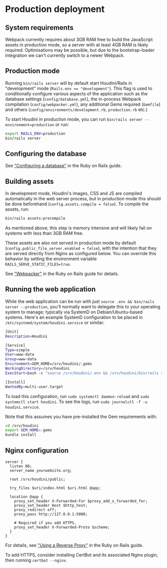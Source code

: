 # Production deployment

## System requirements

Webpack currently requires about 3GB RAM free to build the JavaScript assets in
production mode, so a server with at least 4GB RAM is likely
required. Optimisations may be possible, but due to the bootstrap-loader
integration we can't currently switch to a newer Webpack.

## Production mode

Running `bin/rails server` will by default start Houdini/Rails in "development"
mode (`Rails.env == "development"`). This flag is used to conditionally
configure various aspects of the application such as the database settings
(`config/database.yml`), the in-process Webpack compilation
(`config/webpacker.yml`), any additional Gems required (`Gemfile`) and others
(`config/environments/development.rb`, `production.rb` etc.)

To start Houdini in production mode, you can run `bin/rails server
--environment=production` or run:

```sh
export RAILS_ENV=production
bin/rails server
```

## Configuring the database

See ["Configuring a
database"](https://guides.rubyonrails.org/configuring.html#configuring-a-database)
in the Ruby on Rails guide.

## Building assets

In development mode, Houdini's images, CSS and JS are compiled automatically in
the web server process, but in production mode this should be done beforehand
(`config.assets.compile = false`). To compile the assets, run:

```sh
bin/rails assets:precompile
```

As mentioned above, this step is memory intensive and will likely fail on
systems with less than 3GB RAM free.

These assets are also not served in production mode by default
(`config.public_file_server.enabled = false`), with the intention that they are
served directly from Nginx as configured below. You can override this behavior
by setting the environment variable `RAILS_SERVE_STATIC_FILES=true`.

See ["Webpacker"](https://edgeguides.rubyonrails.org/webpacker.html) in the Ruby
on Rails guide for details.

## Running the web application

While the web application can be run with just `source .env && bin/rails server
--production`, you'll normally want to delegate this to your operating system to
manage; typically via SystemD on Debian/Ubuntu-based systems. Here's an example
SystemD configuration to be placed in `/etc/systemd/system/houdini.service` or similar:

```sh
[Unit]
Description=Houdini

[Service]
Type=simple
User=www-data
Group=www-data
Environment=GEM_HOME=/srv/houdini/.gems
WorkingDirectory=/srv/houdini
ExecStart=bash -c "source /srv/houdini/.env && /srv/houdini/bin/rails server"

[Install]
WantedBy=multi-user.target
```

To load this configuration, run `sudo systemctl daemon-reload` and `sudo
systemctl start houdini`. To see the logs, run `sudo journalctl -f -u
houdini.service`.

Note that this assumes you have pre-installed the Gem requirements with:

```sh
cd /srv/houdini
export GEM_HOME=.gems
bundle install
```

## Nginx configuration

```nginx
server {
  listen 80;
  server_name yourwebsite.org;
  
  root /srv/houdini/public;
  
  try_files $uri/index.html $uri.html @app;

  location @app {
    proxy_set_header X-Forwarded-For $proxy_add_x_forwarded_for;
    proxy_set_header Host $http_host;
    proxy_redirect off;
    proxy_pass http://127.0.0.1:5000;
    
    # Required if you add HTTPS.
    proxy_set_header X-Forwarded-Proto $scheme;
  }
}
```

For details, see ["Using a Reverse
Proxy"](https://guides.rubyonrails.org/configuring.html#using-a-reverse-proxy)
in the Ruby on Rails guide.

To add HTTPS, consider installing CertBot and its associated Nginx plugin, then
running `certbot --nginx`.
